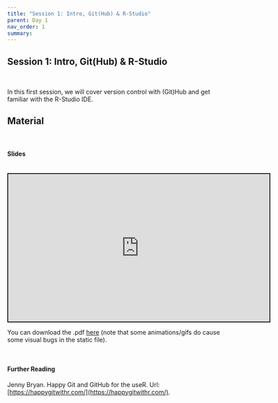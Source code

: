 ```yaml
---
title: "Session 1: Intro, Git(Hub) & R-Studio"
parent: Day 1
nav_order: 1
summary: 
---
```

## Session 1: Intro, Git(Hub) & R-Studio

<br/>

In this first session, we will cover version control with (Git)Hub and get familiar with the R-Studio IDE. 

## Material

<br/>

#### Slides

<br/>

 <iframe src="https://raw.githack.com/m-freitag/intro-r-polsci/master/_lessons/Slides/Day 1/01_IDE_Git/Intro.html" width="600" height="337.50" style="border:2px solid currentColor;" loading="lazy" allowfullscreen></iframe> <script>fitvids('.shareagain', {players: 'iframe'});</script>

You can download the .pdf [here](https://github.com/m-freitag/intro-r-polsci/raw/master/_lessons/Slides/Day%201/01_IDE_Git/Intro.pdf) (note that some animations/gifs do cause some visual bugs in the static file).

<br/>

#### Further Reading

Jenny Bryan. Happy Git and GitHub for the useR. Url: [https://happygitwithr.com/](https://happygitwithr.com/).